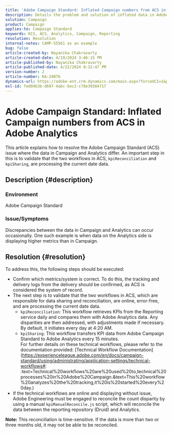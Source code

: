 ```yaml
---
title: 'Adobe Campaign Standard: Inflated Campaign numbers from ACS in Adobe Analytics'
description: Details the problem and solution of inflated data in Adobe Analytics sent from Campaign.
solution: Campaign
product: Campaign
applies-to: Campaign Standard
keywords: KCS, ACS, Analytics, Campaign, Reporting
resolution: Resolution
internal-notes: CAMP-55561 as an example
bug: false
article-created-by: Nayanika Chakravarty
article-created-date: 4/19/2024 3:46:15 PM
article-published-by: Nayanika Chakravarty
article-published-date: 4/22/2024 8:32:47 PM
version-number: 2
article-number: KA-24076
dynamics-url: https://adobe-ent.crm.dynamics.com/main.aspx?forceUCI=1&pagetype=entityrecord&etn=knowledgearticle&id=647839f4-63fe-ee11-a1ff-6045bd0065f9
exl-id: fed04b3b-d697-4abc-bec2-c78e39384717
---
```

# Adobe Campaign Standard: Inflated Campaign numbers from ACS in Adobe Analytics


This article explains how to resolve the Adobe Campaign Standard (ACS) issue where the data in Campaign and Analytics differ. An important step in this is to validate that the two workflows in ACS, `kpiReconciliation` and `kpiSharing`, are processing the current date data.

## Description {#description}


### Environment

Adobe Campaign Standard

### Issue/Symptoms

Discrepancies between the data in Campaign and Analytics can occur occasionally. One such example is when data on the Analytics side is displaying higher metrics than in Campaign.


## Resolution {#resolution}


To address this, the following steps should be executed:

- Confirm which metrics/system is correct. To do this, the tracking and delivery logs from the delivery should be confirmed, as ACS is considered the system of record.
- The next step is to validate that the two workflows in ACS, which are responsible for data sharing and reconciliation, are online, error-free, and are processing the current date data.
    - `kpiReconciliation`: This workflow retrieves KPIs from the Reporting service daily and compares them with Adobe Analytics data. Any disparities are then addressed, with adjustments made if necessary. By default, it initiates every day at 4:20 AM.
    - `kpiSharing`: This workflow transfers KPI data from Adobe Campaign Standard to Adobe Analytics every 15 minutes.        
        For further details on these technical workflows, please refer to the documentation provided: [Technical Workflow Documentation](https://experienceleague.adobe.com/en/docs/campaign-standard/using/administrating/application-settings/technical-workflows#: :text=Technical%20workflows%20are%20used%20to,technical%20processes%20in%20Adobe%20Campaign.&amp;text=This%20workflow%20analyzes%20the%20tracking,it%20is%20started%20every%20day.)
- If the technical workflows are online and displaying without issue, Adobe Engineering must be engaged to reconcile the count disparity by using a manual `kpiManualReconcile.js` script, which will reconcile the data between the reporting repository (Druid) and Analytics.


<b>Note:</b> This reconciliation is time-sensitive. If the data is more than two or three months old, it may not be able to be reconciled.
